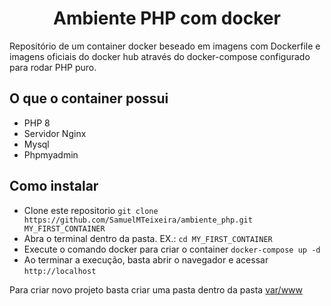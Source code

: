 <h1 align="center"> Ambiente PHP com docker </h1>

Repositório de um container docker beseado em imagens com Dockerfile e imagens oficiais do docker hub através do docker-compose configurado para rodar PHP puro.

## O que o container possui
- PHP 8
- Servidor Nginx
- Mysql
- Phpmyadmin

## Como instalar
- Clone este repositorio `git clone https://github.com/SamuelMTeixeira/ambiente_php.git MY_FIRST_CONTAINER`
- Abra o terminal dentro da pasta. EX.: `cd MY_FIRST_CONTAINER`
- Execute o comando docker para criar o container `docker-compose up -d`
- Ao terminar a execução, basta abrir o navegador e acessar `http://localhost`

Para criar novo projeto basta criar uma pasta dentro da pasta [var/www](./var/www)
